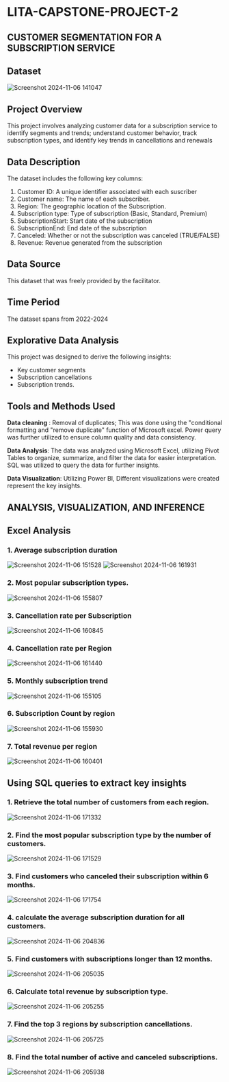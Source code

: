# LITA-CAPSTONE-PROJECT-2

## CUSTOMER SEGMENTATION FOR A SUBSCRIPTION SERVICE 

## Dataset
![Screenshot 2024-11-06 141047](https://github.com/user-attachments/assets/7f7eb862-4986-4de3-8fef-66ed8bb8caf0)

## Project Overview
This project involves analyzing customer data for a subscription service to identify segments and trends; understand customer behavior, track subscription types, and identify key trends in cancellations and renewals

## Data Description
The dataset  includes the following key columns:
1. Customer ID: A unique identifier associated with each suscriber
2. Customer name: The name of each subscriber.
4. Region: The geographic location of the Subscription.
5. Subscription type: Type of subscription (Basic, Standard, Premium) 
6. SubscriptionStart: Start date of the subscription
7. SubscriptionEnd: End date of the subscription
8. Canceled: Whether or not the subscription was canceled (TRUE/FALSE)
9. Revenue: Revenue generated from the subscription

## Data Source
This dataset that was freely provided by the facilitator. 

## Time Period
The dataset spans from 2022-2024

## Explorative Data Analysis
This project was designed to derive the following insights:

- Key customer segments
- Subscription cancellations
- Subscription trends.

 ## Tools and Methods Used

**Data cleaning** : Removal of duplicates; This was done using the "conditional formatting and "remove duplicate" function of Microsoft excel. Power query was further utilized to ensure column quality and data consistency.

**Data Analysis**: The data was analyzed using Microsoft Excel, utilizing Pivot Tables to organize, summarize, and filter the data for easier interpretation.
               SQL was utilized to query the data for further insights.
               
**Data Visualization**: Utilizing Power BI, Different visualizations were created represent the key insights.

## ANALYSIS, VISUALIZATION, AND INFERENCE

## Excel  Analysis
### 1. Average subscription duration

![Screenshot 2024-11-06 151528](https://github.com/user-attachments/assets/a9a142f6-7fc1-4052-8b14-50370225b0b1)
![Screenshot 2024-11-06 161931](https://github.com/user-attachments/assets/0d8b7542-83ef-4d97-a907-13b2a44bc0e3)

### 2. Most popular subscription types.

![Screenshot 2024-11-06 155807](https://github.com/user-attachments/assets/12ffc6d1-5e80-4360-a52a-26ca32c13319)

### 3. Cancellation rate per Subscription

![Screenshot 2024-11-06 160845](https://github.com/user-attachments/assets/428e7b6f-f7e4-47c7-b5c0-771ca8dec772)

### 4. Cancellation rate per Region

![Screenshot 2024-11-06 161440](https://github.com/user-attachments/assets/9c1d65bc-603a-44f3-b376-0eb16a6d1274)

### 5. Monthly subscription trend

![Screenshot 2024-11-06 155105](https://github.com/user-attachments/assets/5529d1f8-5d65-463e-aae8-f9ab3cbb5784)

### 6. Subscription Count by region

![Screenshot 2024-11-06 155930](https://github.com/user-attachments/assets/ddccde8e-25f6-4d1a-8213-5d500ec0c9d3)

### 7. Total revenue per region

![Screenshot 2024-11-06 160401](https://github.com/user-attachments/assets/22446024-af78-445b-b40e-b71cb094bdf7)

## Using SQL queries to extract key insights 

### 1.  Retrieve the total number of customers from each region. 

![Screenshot 2024-11-06 171332](https://github.com/user-attachments/assets/be9ca7b4-f756-455b-be60-ef088963ee62)

### 2.  Find the most popular subscription type by the number of customers.

![Screenshot 2024-11-06 171529](https://github.com/user-attachments/assets/74d4501c-4490-4808-b561-c15480f73867)

### 3.  Find customers who canceled their subscription within 6 months.
![Screenshot 2024-11-06 171754](https://github.com/user-attachments/assets/5e44667e-5dc0-4e4c-968e-5f44263c0ac4)

### 4.  calculate the average subscription duration for all customers. 

![Screenshot 2024-11-06 204836](https://github.com/user-attachments/assets/2c54f06c-6341-449d-b3c8-03afac81dac0)

### 5.  Find customers with subscriptions longer than 12 months.

![Screenshot 2024-11-06 205035](https://github.com/user-attachments/assets/4273dde6-346e-4947-8491-82646fcee2d6)

### 6.  Calculate total revenue by subscription type.

![Screenshot 2024-11-06 205255](https://github.com/user-attachments/assets/5882092c-04ba-4dd0-9b86-8a6551de6da6)

### 7.  Find the top 3 regions by subscription cancellations. 

![Screenshot 2024-11-06 205725](https://github.com/user-attachments/assets/a154f6a5-f495-4592-812e-3025bb735bb9)

### 8.  Find the total number of active and canceled subscriptions.

![Screenshot 2024-11-06 205938](https://github.com/user-attachments/assets/4c3cb6d9-4c0b-4a15-834e-496f21bb5142)


